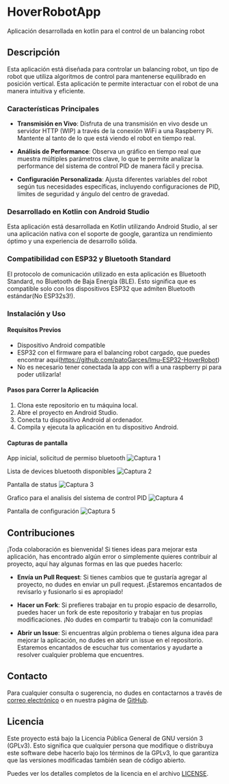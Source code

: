 # HoverRobotApp

Aplicación desarrollada en kotlin para el control de un balancing robot

## Descripción

Esta aplicación está diseñada para controlar un balancing robot, un tipo de robot que utiliza algoritmos de control para mantenerse equilibrado en posición vertical. Esta aplicación te permite interactuar con el robot de una manera intuitiva y eficiente.

### Características Principales

- **Transmisión en Vivo**: Disfruta de una transmisión en vivo desde un servidor HTTP (WIP) a través de la conexión WiFi a una Raspberry Pi. Mantente al tanto de lo que está viendo el robot en tiempo real.

- **Análisis de Performance**: Observa un gráfico en tiempo real que muestra múltiples parámetros clave, lo que te permite analizar la performance del sistema de control PID de manera fácil y precisa. 

- **Configuración Personalizada**: Ajusta diferentes variables del robot según tus necesidades específicas, incluyendo configuraciones de PID, límites de seguridad y ángulo del centro de gravedad.

### Desarrollado en Kotlin con Android Studio

Esta aplicación está desarrollada en Kotlin utilizando Android Studio, al ser una aplicación nativa con el soporte de google, garantiza un rendimiento óptimo y una experiencia de desarrollo sólida.

### Compatibilidad con ESP32 y Bluetooth Standard

El protocolo de comunicación utilizado en esta aplicación es Bluetooth Standard, no Bluetooth de Baja Energía (BLE). Esto significa que es compatible solo con los dispositivos ESP32 que admiten Bluetooth estándar(No ESP32s3!).

### Instalación y Uso

#### Requisitos Previos

- Dispositivo Android compatible
- ESP32 con el firmware para el balancing robot cargado, que puedes encontrar aqui(https://github.com/patoGarces/Imu-ESP32-HoverRobot)
- No es necesario tener conectada la app con wifi a una raspberry pi para poder utilizarla!

#### Pasos para Correr la Aplicación

1. Clona este repositorio en tu máquina local.
2. Abre el proyecto en Android Studio.
3. Conecta tu dispositivo Android al ordenador.
4. Compila y ejecuta la aplicación en tu dispositivo Android.

#### Capturas de pantalla

App inicial, solicitud de permiso bluetooth
![Captura 1](https://github.com/patoGarces/HoverRobotApp-balancing-robot/assets/34481371/94284a00-69e1-4c19-a39b-b29b7adcb026)

Lista de devices bluetooth disponibles
![Captura 2](https://github.com/patoGarces/HoverRobotApp-balancing-robot/assets/34481371/e1e8e132-2f5d-4009-967c-1e28e722331c)

Pantalla de status
![Captura 3](https://github.com/patoGarces/HoverRobotApp-balancing-robot/assets/34481371/a73e8de6-efa4-460e-9dc4-93441408b287)

Grafico para el analisis del sistema de control PID
![Captura 4](https://github.com/patoGarces/HoverRobotApp-balancing-robot/assets/34481371/a29883c7-613d-493c-b484-71cb54ea8e5d)

Pantalla de configuración
![Captura 5](https://github.com/patoGarces/HoverRobotApp-balancing-robot/assets/34481371/3f6a52e6-67a2-4f6b-8c24-272257c3a837)


## Contribuciones

¡Toda colaboración es bienvenida! Si tienes ideas para mejorar esta aplicación, has encontrado algún error o simplemente quieres contribuir al proyecto, aquí hay algunas formas en las que puedes hacerlo:

- **Envía un Pull Request**: Si tienes cambios que te gustaría agregar al proyecto, no dudes en enviar un pull request. ¡Estaremos encantados de revisarlo y fusionarlo si es apropiado!

- **Hacer un Fork**: Si prefieres trabajar en tu propio espacio de desarrollo, puedes hacer un fork de este repositorio y trabajar en tus propias modificaciones. ¡No dudes en compartir tu trabajo con la comunidad!

- **Abrir un Issue**: Si encuentras algún problema o tienes alguna idea para mejorar la aplicación, no dudes en abrir un issue en el repositorio. Estaremos encantados de escuchar tus comentarios y ayudarte a resolver cualquier problema que encuentres.

## Contacto

Para cualquier consulta o sugerencia, no dudes en contactarnos a través de [correo electrónico](patricio.garces@outlook.com) o en nuestra página de [GitHub](https://github.com/patoGarces).

## Licencia

Este proyecto está bajo la Licencia Pública General de GNU versión 3 (GPLv3). Esto significa que cualquier persona que modifique o distribuya este software debe hacerlo bajo los términos de la GPLv3, lo que garantiza que las versiones modificadas también sean de código abierto.

Puedes ver los detalles completos de la licencia en el archivo [LICENSE](LICENSE).
